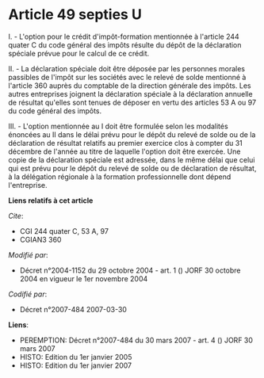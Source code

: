# Article 49 septies U

I. - L'option pour le crédit d'impôt-formation mentionnée à l'article 244 quater C du code général des impôts résulte du
dépôt de la déclaration spéciale prévue pour le calcul de ce crédit.

II. - La déclaration spéciale doit être déposée par les personnes morales passibles de l'impôt sur les sociétés avec le
relevé de solde mentionné à l'article 360 auprès du comptable de la direction générale des impôts. Les autres entreprises
joignent la déclaration spéciale à la déclaration annuelle de résultat qu'elles sont tenues de déposer en vertu des articles
53 A ou 97 du code général des impôts.

III. - L'option mentionnée au I doit être formulée selon les modalités énoncées au II dans le délai prévu pour le dépôt du
relevé de solde ou de la déclaration de résultat relatifs au premier exercice clos à compter du 31 décembre de l'année au
titre de laquelle l'option doit être exercée. Une copie de la déclaration spéciale est adressée, dans le même délai que celui
qui est prévu pour le dépôt du relevé de solde ou de déclaration de résultat, à la délégation régionale à la formation
professionnelle dont dépend l'entreprise.

**Liens relatifs à cet article**

_Cite_:

  - CGI 244 quater C, 53 A, 97
  - CGIAN3 360

_Modifié par_:

  - Décret n°2004-1152 du 29 octobre 2004 - art. 1 () JORF 30 octobre 2004 en vigueur le 1er novembre 2004

_Codifié par_:

  - Décret n°2007-484 2007-03-30

**Liens**:

  - PEREMPTION: Décret n°2007-484 du 30 mars 2007 - art. 4 () JORF 30 mars 2007
  - HISTO: Edition du 1er janvier 2005
  - HISTO: Edition du 1er janvier 2007
